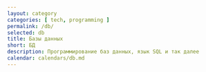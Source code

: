```yaml
---
layout: category
categories: [ tech, programming ]
permalink: /db/
selected: db
title: Базы данных
short: БД
description: Программирование баз данных, язык SQL и так далее
calendar: calendars/db.md
---
```

